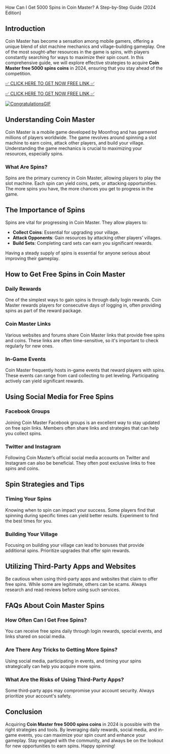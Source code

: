 How Can I Get 5000 Spins in Coin Master? A Step-by-Step Guide (2024 Edition)

## Introduction

Coin Master has become a sensation among mobile gamers, offering a unique blend of slot machine mechanics and village-building gameplay. One of the most sought-after resources in the game is spins, with players constantly searching for ways to maximize their spin count. In this comprehensive guide, we will explore effective strategies to acquire **Coin Master free 5000 spins coins** in 2024, ensuring that you stay ahead of the competition.

[✅ CLICK HERE TO GET NOW FREE LINK ✅](https://todaylink.site/Coinspins/)

[✅ CLICK HERE TO GET NOW FREE LINK ✅](https://todaylink.site/Coinspins/)

[![CongratulationsGIF](https://github.com/user-attachments/assets/2c4642d4-dc22-47d5-bc16-b5253a490ed5)](https://todaylink.site/Coinspins/)



## Understanding Coin Master

Coin Master is a mobile game developed by Moonfrog and has garnered millions of players worldwide. The game revolves around spinning a slot machine to earn coins, attack other players, and build your village. Understanding the game mechanics is crucial to maximizing your resources, especially spins.

### What Are Spins?

Spins are the primary currency in Coin Master, allowing players to play the slot machine. Each spin can yield coins, pets, or attacking opportunities. The more spins you have, the more chances you get to progress in the game.

## The Importance of Spins

Spins are vital for progressing in Coin Master. They allow players to:

- **Collect Coins**: Essential for upgrading your village.
- **Attack Opponents**: Gain resources by attacking other players’ villages.
- **Build Sets**: Completing card sets can earn you significant rewards.

Having a steady supply of spins is essential for anyone serious about improving their gameplay.

## How to Get Free Spins in Coin Master

### Daily Rewards

One of the simplest ways to gain spins is through daily login rewards. Coin Master rewards players for consecutive days of logging in, often providing spins as part of the reward package.

### Coin Master Links

Various websites and forums share Coin Master links that provide free spins and coins. These links are often time-sensitive, so it's important to check regularly for new ones.

### In-Game Events

Coin Master frequently hosts in-game events that reward players with spins. These events can range from card collecting to pet leveling. Participating actively can yield significant rewards.

## Using Social Media for Free Spins

### Facebook Groups

Joining Coin Master Facebook groups is an excellent way to stay updated on free spin links. Members often share links and strategies that can help you collect spins.

### Twitter and Instagram

Following Coin Master’s official social media accounts on Twitter and Instagram can also be beneficial. They often post exclusive links to free spins and coins.

## Spin Strategies and Tips

### Timing Your Spins

Knowing when to spin can impact your success. Some players find that spinning during specific times can yield better results. Experiment to find the best times for you.

### Building Your Village

Focusing on building your village can lead to bonuses that provide additional spins. Prioritize upgrades that offer spin rewards.

## Utilizing Third-Party Apps and Websites

Be cautious when using third-party apps and websites that claim to offer free spins. While some are legitimate, others can be scams. Always research and read reviews before using such services.

## FAQs About Coin Master Spins

### How Often Can I Get Free Spins?

You can receive free spins daily through login rewards, special events, and links shared on social media.

### Are There Any Tricks to Getting More Spins?

Using social media, participating in events, and timing your spins strategically can help you acquire more spins.

### What Are the Risks of Using Third-Party Apps?

Some third-party apps may compromise your account security. Always prioritize your account's safety.

## Conclusion

Acquiring **Coin Master free 5000 spins coins** in 2024 is possible with the right strategies and tools. By leveraging daily rewards, social media, and in-game events, you can maximize your spin count and enhance your gameplay. Stay engaged with the community, and always be on the lookout for new opportunities to earn spins. Happy spinning!
